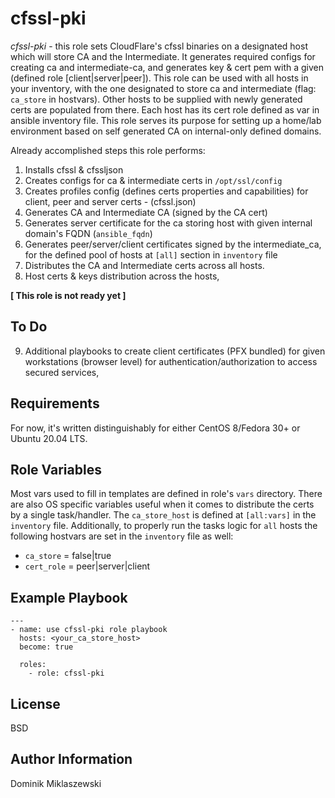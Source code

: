 cfssl-pki
=========

*cfssl-pki* - this role sets CloudFlare's cfssl binaries on a designated host which will store CA and the Intermediate. It generates required configs for creating ca and intermediate-ca, and generates key & cert pem with a given (defined role [client|server|peer]). This role can be used with all hosts in your inventory, with the one designated to store ca and intermediate (flag: `ca_store` in hostvars). Other hosts to be supplied with newly generated certs are populated from there. Each host has its cert role defined as var in ansible inventory file. This role serves its purpose for setting up a home/lab environment based on self generated CA on internal-only defined domains.

Already accomplished steps this role performs:

1. Installs cfssl & cfssljson
2. Creates configs for ca & intermediate certs in `/opt/ssl/config`
3. Creates profiles config (defines certs properties and capabilities) for client, peer and server certs - (cfssl.json)
4. Generates CA and Intermediate CA (signed by the CA cert)
5. Generates server certificate for the ca storing host with given internal domain's FQDN (`ansible_fqdn`)
6. Generates peer/server/client certificates signed by the intermediate_ca, for the defined pool of hosts at `[all]` section in `inventory` file
7. Distributes the CA and Intermediate certs across all hosts.
8. Host certs & keys distribution across the hosts,

**[ This role is not ready yet ]**

To Do
-----

9. Additional playbooks to create client certificates (PFX bundled) for given workstations (browser level) for authentication/authorization to access secured services,

Requirements
------------

For now, it's written distinguishably for either CentOS 8/Fedora 30+ or Ubuntu 20.04 LTS.

Role Variables
--------------

Most vars used to fill in templates are defined in role's `vars` directory. There are also OS specific variables useful when it comes to distribute the certs by a single task/handler. The `ca_store_host` is defined at `[all:vars]` in the `inventory` file. Additionally, to properly run the tasks logic for `all` hosts the following hostvars are set in the `inventory` file as well: 
* `ca_store` = false|true
* `cert_role` = peer|server|client

Example Playbook
----------------

```
---
- name: use cfssl-pki role playbook
  hosts: <your_ca_store_host>
  become: true

  roles:
    - role: cfssl-pki
```

License
-------

BSD

Author Information
------------------

Dominik Miklaszewski
